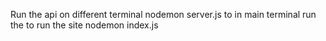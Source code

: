 Run the api on different terminal nodemon server.js
to in main terminal run the to run the site nodemon index.js
